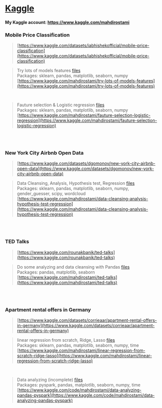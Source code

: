 # [Kaggle](https://www.kaggle.com/) 

#### My Kaggle account: <a href="https://www.kaggle.com/mahdirostami">https://www.kaggle.com/mahdirostami</a>

### Mobile Price Classification <br>
>  [https://www.kaggle.com/datasets/iabhishekofficial/mobile-price-classification](https://www.kaggle.com/datasets/iabhishekofficial/mobile-price-classification)<br>

>  Try lots of models features [files](https://github.com/rostamimahdi1997/Kaggle/tree/main/Mobile%20Price%20Classification-2022/1.%20Try%20lots%20of%20models%2C%20features-May)<br>
>  Packages: sklearn, pandas, matplotlib, seaborn, numpy<br>
>  [https://www.kaggle.com/mahdirostami/try-lots-of-models-features](https://www.kaggle.com/mahdirostami/try-lots-of-models-features)
<br>

>  Fauture selection & Logistic regression [files](https://github.com/rostamimahdi1997/Kaggle/tree/main/Mobile%20Price%20Classification-2022/2.%20Fauture%20selection%20%26%20Logistic%20regression-April)<br>
>  Packages: sklearn, pandas, matplotlib, seaborn, numpy<br>
>  [https://www.kaggle.com/mahdirostami/fauture-selection-logistic-regression](https://www.kaggle.com/mahdirostami/fauture-selection-logistic-regression)
<br>
<br>

### New York City Airbnb Open Data<br>
>  [https://www.kaggle.com/datasets/dgomonov/new-york-city-airbnb-open-data](https://www.kaggle.com/datasets/dgomonov/new-york-city-airbnb-open-data)<br>

>  Data Cleansing, Analysis, Hypothesis test, Regression [files](https://github.com/rostamimahdi1997/Kaggle/tree/main/New%20York%20City%20Airbnb%20Open%20Data-2022/1.%20Data%20Cleansing%2C%20Analysis%2C%20Hypothesis%20test%2C%20Regression-April)<br>
>  Packages: sklearn, pandas, matplotlib, seaborn, numpy, gender_guesser, scipy, wordcloud<br>
>  [https://www.kaggle.com/mahdirostami/data-cleansing-analysis-hypothesis-test-regression](https://www.kaggle.com/mahdirostami/data-cleansing-analysis-hypothesis-test-regression)
<br>
<br>

### TED Talks <br>
>  [https://www.kaggle.com/rounakbanik/ted-talks](https://www.kaggle.com/rounakbanik/ted-talks)<br>

>  Do some analyzing and data cleansing with Pandas [files](https://github.com/rostamimahdi1997/Kaggle/tree/main/TED%20Talks-2022/1.%20Do%20some%20analyzing%20and%20data%20cleansing%20with%20Pandas-March)<br>
>  Packages: pandas, matplotlib, seaborn<br>
>  [https://www.kaggle.com/mahdirostami/ted-talks](https://www.kaggle.com/mahdirostami/ted-talks)
<br>
<br>

### Apartment rental offers in Germany<br>
>  [https://www.kaggle.com/datasets/corrieaar/apartment-rental-offers-in-germany](https://www.kaggle.com/datasets/corrieaar/apartment-rental-offers-in-germany)<br>

>  linear regression from scratch, Ridge, Lasso [files](https://github.com/rostamimahdi1997/Kaggle/tree/main/Apartment%20rental%20offers%20in%20Germany-2022/1.%20linear%20regression%20from%20scratch%2C%20Ridge%2C%20Lasso-May)<br>
>  Packages: sklearn, pandas, matplotlib, seaborn, numpy, time <br>
>  [https://www.kaggle.com/mahdirostami/linear-regression-from-scratch-ridge-lasso](https://www.kaggle.com/mahdirostami/linear-regression-from-scratch-ridge-lasso)
<br>

>  Data analyzing (incomplete) [files](https://github.com/rostamimahdi1997/Kaggle/tree/main/Apartment%20rental%20offers%20in%20Germany-2022/2.%20Data%20analyzing%20(incomplete)-April)<br>
>  Packages: pyspark, pandas, matplotlib, seaborn, numpy, time <br>
>  [https://www.kaggle.com/code/mahdirostami/data-analyzing-pandas-pyspark](https://www.kaggle.com/code/mahdirostami/data-analyzing-pandas-pyspark)



